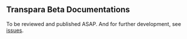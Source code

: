 ## Transpara Beta Documentations
To be reviewed and published ASAP.
And for further development, see [issues](https://github.com/minoobeyzavi/Visual-KPI/issues).
